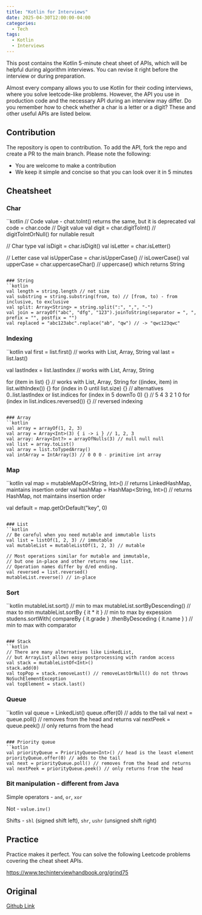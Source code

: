 ```yaml
---
title: "Kotlin for Interviews"
date: 2025-04-30T12:00:00-04:00
categories:
  - Tech
tags:
  - Kotlin
  - Interviews
---
```


This post contains the Kotlin 5-minute cheat sheet of APIs, which will be helpful during algorithm interviews. You can revise it right before the interview or during preparation.

Almost every company allows you to use Kotlin for their coding interviews, where you solve leetcode-like problems. However, the API you use in production code and the necessary API during an interview may differ. Do you remember how to check whether a char is a letter or a digit? These and other useful APIs are listed below.

## Contribution

The repository is open to contribution. To add the API, fork the repo and create a PR to the main branch. Please note the following:
- You are welcome to make a contribution
- We keep it simple and concise so that you can look over it in 5 minutes

## Cheatsheet

### Char
``kotlin
// Code value - chat.toInt() returns the same, but it is deprecated
val code = char.code
// Digit value
val digit = char.digitToInt() // digitToIntOrNull() for nullable result

// Char type
val isDigit = char.isDigit()
val isLetter = char.isLetter()

// Letter case
val isUpperCase = char.isUpperCase() // isLowerCase()
val upperCase = char.uppercaseChar() // uppercase() which returns String
```

### String
``kotlin
val length = string.length // not size
val substring = string.substring(from, to) // [from, to) - from inclusive, to exclusive
val split: Array<String> = string.split(":", ",", "-")
val join = arrayOf("abc", "dfg", "123").joinToString(separator = ", ", prefix = "", postfix = "")
val replaced = "abc123abc".replace("ab", "qw") // -> "qwc123qwc"
```

### Indexing
``kotlin
val first = list.first() // works with List, Array, String
val last = list.last()

val lastIndex = list.lastIndex // works with List, Array, String

for (item in list) {} // works with List, Array, String
for ((index, item) in list.withIndex()) {}
for (index in 0 until list.size) {} // alternatives 0..list.lastIndex or list.indices
for (index in 5 downTo 0) {} // 5 4 3 2 1 0
for (index in list.indices.reversed()) {} // reversed indexing
```

### Array
``kotlin
val array = arrayOf(1, 2, 3)
val array = Array<Int>(3) { i -> i } // 1, 2, 3
val array: Array<Int?> = arrayOfNulls(3) // null null null
val list = array.toList()
val array = list.toTypedArray()
val intArray = IntArray(3) // 0 0 0 - primitive int array
```

### Map
``kotlin
val map = mutableMapOf<String, Int>()  // returns LinkedHashMap, maintains insertion order
val hashMap = HashMap<String, Int>() // returns HashMap, not maintains insertion order

val default = map.getOrDefault("key", 0)
```

### List
``kotlin
// Be careful when you need mutable and immutable lists
val list = listOf(1, 2, 3) // immutable
val mutableList = mutableListOf(1, 2, 3) // mutable

// Most operations similar for mutable and immutable,
// but one in-place and other returns new list.
// Operation names differ by d/ed ending.
val reversed = list.reversed()
mutableList.reverse() // in-place
```

### Sort
``kotlin
mutableList.sort() // min to max
mutableList.sortByDescending() // max to min
mutableList.sortBy { it * it } // min to max by expession
studens.sortWith(
  compareBy { it.grade }
  .thenByDesceding { it.name }
) // min to max with comparator
``` 

### Stack
``kotlin
// There are many alternatives like LinkedList,
// but ArrayList allows easy postprocessing with random access
val stack = mutableListOf<Int>()
stack.add(0)
val topPop = stack.removeLast() // removeLastOrNull() do not throws NoSuchElementException
val topElement = stack.last()
```

### Queue
``kotlin
val queue = LinkedList<Int>()
queue.offer(0) // adds to the tail
val next = queue.poll() // removes from the head and returns
val nextPeek = queue.peek() // only returns from the head
```

### Priority queue
``kotlin
val priorityQueue = PriorityQueue<Int>() // head is the least element
priorityQueue.offer(0) // adds to the tail
val next = priorityQueue.poll() // removes from the head and returns
val nextPeek = priorityQueue.peek() // only returns from the head
```

### Bit manipulation - different from Java

Simple operators - `and`, `or`, `xor`

Not - `value.inv()`

Shifts - `shl` (signed shift left), `shr`, `ushr` (unsigned shift right)

## Practice

Practice makes it perfect. You can solve the following Leetcode problems covering the cheat sheet APIs.

https://www.techinterviewhandbook.org/grind75

## Original

[Github Link](https://github.com/IvanShafran/kotlin-for-algorithm-interviews)